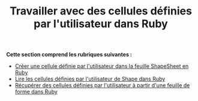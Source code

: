 ﻿---
title: Travailler avec des cellules définies par l'utilisateur dans Ruby
type: docs
weight: 120
url: /fr/java/working-with-user-defined-cells-in-ruby/
---
**Cette section comprend les rubriques suivantes :**

- [Créer une cellule définie par l'utilisateur dans la feuille ShapeSheet en Ruby](/diagram/fr/java/create-user-defined-cell-in-the-shapesheet-in-ruby/)
- [Lire les cellules définies par l'utilisateur de Shape dans Ruby](https://docs.aspose.com/diagram/java/read-shape-s-user-defined-cells-in-ruby/)
- [Récupérer des cellules définies par l'utilisateur à partir d'une feuille de forme dans Ruby](/diagram/fr/java/retrieve-user-defined-cells-from-shapesheet-in-ruby/)

